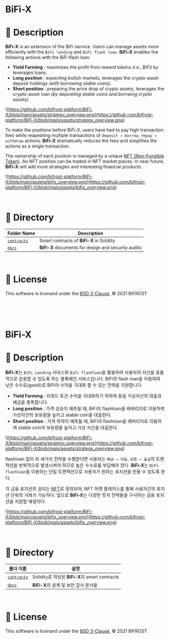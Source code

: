 
# BiFi-X

# 📝 Description

**BiFi-X** is an extension of the BiFi service. Users can manage assets more efficiently with the ``BiFi lending`` and ``BiFi flash loan``. **BiFi-X** enables the following actions with the BiFi flash loan.

- **Yield Farming** : maximizes the profit from reward tokens _(i.e., BiFi)_ by leverages loans.
- **Long position** : expecting bullish markets, leverages the crypto-asset deposit holdings _(with borrowing stable coins)_.
- **Short position** : preparing the price drop of crypto assets, leverages the crypto-asset loan _(by depositing stable coins and borrwing crypto assets)_.

![https://github.com/bifrost-platform/BiFi-X/blob/main/assets/strategy_overview.png](https://github.com/bifrost-platform/BiFi-X/blob/main/assets/strategy_overview.png)

To make the positions before BiFi-X, users have had to pay high transaction fees while reapeating multiple transactions of ``deposit → borrow``, ``repay → withdraw`` actions. **BiFi-X** dramatically reduces the fees and simplifies the actions as a single transaction.

The ownership of each position is managed by a unique [NFT (Non-Fungible Token)](https://en.wikipedia.org/wiki/Non-fungible_token). An NFT position can be traded in NFT market places. In near future, **BiFi-X** will add more strategies and interesting financial products.

![https://github.com/bifrost-platform/BiFi-X/blob/main/assets/bifix_overview.png](https://github.com/bifrost-platform/BiFi-X/blob/main/assets/bifix_overview.png)

<br>

# 📁 Directory

|  Folder Name | Description  |
|---|---|
|  [`contracts`](https://github.com/bifrost-platform/BiFi-X/tree/main/contracts) | Smart contracts of **BiFi-X** in Solidity|
|  [`docs`](https://github.com/bifrost-platform/BiFi-X/tree/main/docs) | **BiFi-X** documents for design and security audits  |

<br>

# 📜 License
This software is licensed under the [BSD 3-Clause](https://github.com/bifrost-platform/BiFi-X/blob/main/LICENSE), © 2021 BIFROST


<br>
<br>
<br>

# BiFi-X

# 📝 Description
**BiFi-X**는 ``BiFi Lending`` 서비스와 ``BiFi flashloan``을 활용하여 사용자의 자산을 효율적으로 운용할 수 있도록 하는 블록체인 서비스입니다. BiFi의 flash loan을 이용하여 낮은 수수료(gas비)로 BiFi의 수익을 극대화 할 수 있는 전략을 지원합니다.

- **Yield Farming** : 리워드 토큰 수익을 극대화하기 위하여 동일 가상자산의 대출과 예금을 증폭합니다.
- **Long position** : 가격 상승이 예측될 때, BiFi의 flashloan을 레버리지로 이용하여 가상자산의 보유량을 높이고 stable coin을 대출한다.
- **Short position** : 가격 하락이 예측될 때, BiFi의 flashloan을 레버리지로 이용하여 stable coin의 보유량을 높이고 가상 자산을 대출한다.

![https://github.com/bifrost-platform/BiFi-X/blob/main/assets/strategy_overview.png](https://github.com/bifrost-platform/BiFi-X/blob/main/assets/strategy_overview.png)

flashloan 없이 위 세가지 전략을 수행한다면 사용자는 ``예금 → 대출``, ``상환 → 출금``의 트랜잭션을 반복적으로 발생시켜야 하므로 높은 수수료를 부담해야 한다. **BiFi-X**는 ``BiFi flashloan``을 이용하는 단일 트랜잭션으로 사용자가 원하는 포지션을 만들 수 있도록 한다.

각 금융 포지션의 권리는 [NFT](https://ko.wikipedia.org/wiki/%EB%8C%80%EC%B2%B4_%EB%B6%88%EA%B0%80%EB%8A%A5_%ED%86%A0%ED%81%B0)로 정의되어, NFT 마켓 플레이스를 통해 사용자간의 포지션 단위의 거래가 가능하다. 앞으로 **BiFi-X**는 다양한 투자 전략들을 구사하는 금융 포지션을 지원할 예정이다.

![https://github.com/bifrost-platform/BiFi-X/blob/main/assets/bifix_overview.png](https://github.com/bifrost-platform/BiFi-X/blob/main/assets/bifix_overview.png)

<br>

# 📁 Directory

|  폴더 이름 | 설명  |
|---|---|
|  [`contracts`](https://github.com/bifrost-platform/BiFi-X/tree/main/contracts) | Solidity로 작성된 **BiFi-X**의 smart contracts |
|  [`docs`](https://github.com/bifrost-platform/BiFi-X/tree/main/docs) |  **BiFi-X**의 설계 및 보안 감사 문서들 |

<br>

# 📜 License
This software is licensed under the [BSD 3-Clause](https://github.com/bifrost-platform/BiFi-X/blob/main/LICENSE), © 2021 BIFROST

